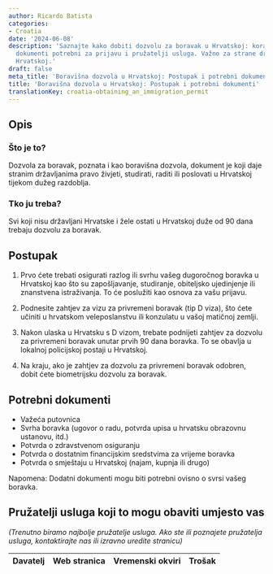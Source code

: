 ```yaml
---
author: Ricardo Batista
categories:
- Croatia
date: '2024-06-08'
description: 'Saznajte kako dobiti dozvolu za boravak u Hrvatskoj: koraci postupka,
  dokumenti potrebni za prijavu i pružatelji usluga. Važno za strane državljane u
  Hrvatskoj.'
draft: false
meta_title: 'Boravišna dozvola u Hrvatskoj: Postupak i potrebni dokumenti'
title: 'Boravišna dozvola u Hrvatskoj: Postupak i potrebni dokumenti'
translationKey: croatia-obtaining_an_immigration_permit
---
```



## Opis
### Što je to?
Dozvola za boravak, poznata i kao boravišna dozvola, dokument je koji daje stranim državljanima pravo živjeti, studirati, raditi ili poslovati u Hrvatskoj tijekom dužeg razdoblja.
### Tko ju treba?
Svi koji nisu državljani Hrvatske i žele ostati u Hrvatskoj duže od 90 dana trebaju dozvolu za boravak.

## Postupak
1. Prvo ćete trebati osigurati razlog ili svrhu vašeg dugoročnog boravka u Hrvatskoj kao što su zapošljavanje, studiranje, obiteljsko ujedinjenje ili znanstvena istraživanja. To će poslužiti kao osnova za vašu prijavu.

2. Podnesite zahtjev za vizu za privremeni boravak (tip D viza), što ćete učiniti u hrvatskom veleposlanstvu ili konzulatu u vašoj matičnoj zemlji.

3. Nakon ulaska u Hrvatsku s D vizom, trebate podnijeti zahtjev za dozvolu za privremeni boravak unutar prvih 90 dana boravka. To se obavlja u lokalnoj policijskoj postaji u Hrvatskoj.

4. Na kraju, ako je zahtjev za dozvolu za privremeni boravak odobren, dobit ćete biometrijsku dozvolu za boravak.

## Potrebni dokumenti
- Važeća putovnica
- Svrha boravka (ugovor o radu, potvrda upisa u hrvatsku obrazovnu ustanovu, itd.)
- Potvrda o zdravstvenom osiguranju
- Potvrda o dostatnim financijskim sredstvima za vrijeme boravka
- Potvrda o smještaju u Hrvatskoj (najam, kupnja ili drugo)

Napomena: Dodatni dokumenti mogu biti potrebni ovisno o svrsi vašeg boravka.

## Pružatelji usluga koji to mogu obaviti umjesto vas

_(Trenutno biramo najbolje pružatelje usluga. Ako ste ili poznajete pružatelja usluga, kontaktirajte nas ili izravno uredite stranicu)_

| Davatelj | Web stranica | Vremenski okviri | Trošak |
| --------------- | --------------- | :-------------: | :-------------: |